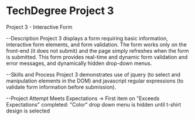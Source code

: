 # TechDegree Project 3
 Project 3 - Interactive Form

--Description
Project 3 displays a form requiring basic information, interactive form elements, and form validation. The form works only on the front-end (it does not submit) and the page simply refreshes when the form is submitted. This form provides real-time and dynamic form validation and error messages, and dynamically hidden drop-down menus.

--Skills and Process
Project 3 demonstrates use of jquery (to select and manipulation elements in the DOM) and javascript regular expressions (to validate form information before submission).

--Project Attempt
Meets Expectations
-> First item on "Exceeds Expectations" completed: "Color" drop down menu is hidden until t-shirt design is selected